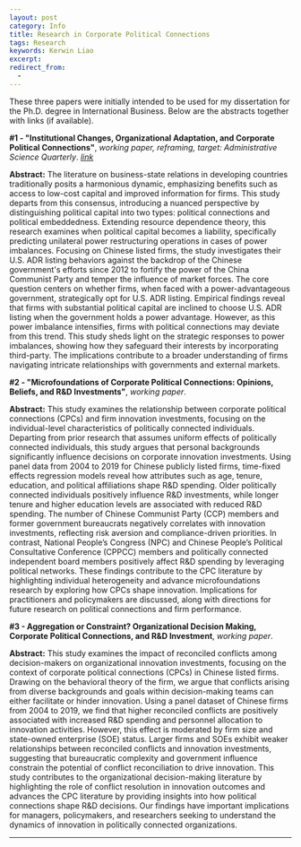 ```yaml
---
layout: post
category: Info
title: Research in Corporate Political Connections
tags: Research
keywords: Kerwin Liao
excerpt: 
redirect_from:
  - 
---
```


These three papers were initially intended to be used for my dissertation for the Ph.D. degree in International Business. Below are the abstracts together with links (if available).


**#1 - "Institutional Changes, Organizational Adaptation, and Corporate Political Connections"**, *working paper, reframing, target: Administrative Science Quarterly*. [*link*](https://journals.aom.org/doi/abs/10.5465/AMPROC.2024.14822abstract)

**Abstract:**
The literature on business-state relations in developing countries traditionally posits a harmonious dynamic, emphasizing benefits such as access to low-cost capital and improved information for firms. This study departs from this consensus, introducing a nuanced perspective by distinguishing political capital into two types: political connections and political embeddedness. Extending resource dependence theory, this research examines when political capital becomes a liability, specifically predicting unilateral power restructuring operations in cases of power imbalances. Focusing on Chinese listed firms, the study investigates their U.S. ADR listing behaviors against the backdrop of the Chinese government's efforts since 2012 to fortify the power of the China Communist Party and temper the influence of market forces. The core question centers on whether firms, when faced with a power-advantageous government, strategically opt for U.S. ADR listing. Empirical findings reveal that firms with substantial political capital are inclined to choose U.S. ADR listing when the government holds a power advantage. However, as this power imbalance intensifies, firms with political connections may deviate from this trend. This study sheds light on the strategic responses to power imbalances, showing how they safeguard their interests by incorporating third-party. The implications contribute to a broader understanding of firms navigating intricate relationships with governments and external markets.



**#2 - "Microfoundations of Corporate Political Connections: Opinions, Beliefs, and R&D Investments"**, *working paper*.

**Abstract:**
This study examines the relationship between corporate political connections (CPCs) and firm innovation investments, focusing on the individual-level characteristics of politically connected individuals. Departing from prior research that assumes uniform effects of politically connected individuals, this study argues that personal backgrounds significantly influence decisions on corporate innovation investments. Using panel data from 2004 to 2019 for Chinese publicly listed firms, time-fixed effects regression models reveal how attributes such as age, tenure, education, and political affiliations shape R&D spending. Older politically connected individuals positively influence R&D investments, while longer tenure and higher education levels are associated with reduced R&D spending. The number of Chinese Communist Party (CCP) members and former government bureaucrats negatively correlates with innovation investments, reflecting risk aversion and compliance-driven priorities. In contrast, National People’s Congress (NPC) and Chinese People’s Political Consultative Conference (CPPCC) members and politically connected independent board members positively affect R&D spending by leveraging political networks. These findings contribute to the CPC literature by highlighting individual heterogeneity and advance microfoundations research by exploring how CPCs shape innovation. Implications for practitioners and policymakers are discussed, along with directions for future research on political connections and firm performance.



**#3 - Aggregation or Constraint? Organizational Decision Making, Corporate Political Connections, and R&D Investment**, *working paper*.

**Abstract:**
This study examines the impact of reconciled conflicts among decision-makers on organizational innovation investments, focusing on the context of corporate political connections (CPCs) in Chinese listed firms. Drawing on the behavioral theory of the firm, we argue that conflicts arising from diverse backgrounds and goals within decision-making teams can either facilitate or hinder innovation. Using a panel dataset of Chinese firms from 2004 to 2019, we find that higher reconciled conflicts are positively associated with increased R&D spending and personnel allocation to innovation activities. However, this effect is moderated by firm size and state-owned enterprise (SOE) status. Larger firms and SOEs exhibit weaker relationships between reconciled conflicts and innovation investments, suggesting that bureaucratic complexity and government influence constrain the potential of conflict reconciliation to drive innovation. This study contributes to the organizational decision-making literature by highlighting the role of conflict resolution in innovation outcomes and advances the CPC literature by providing insights into how political connections shape R&D decisions. Our findings have important implications for managers, policymakers, and researchers seeking to understand the dynamics of innovation in politically connected organizations.


---